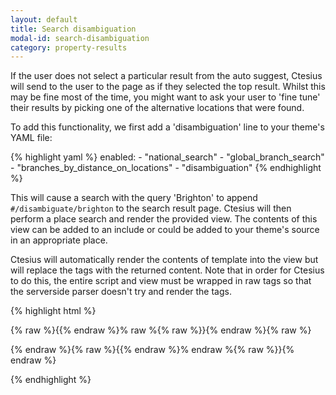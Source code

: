 ```yaml
---
layout: default
title: Search disambiguation
modal-id: search-disambiguation
category: property-results
---
```

If the user does not select a particular result from the auto suggest, Ctesius will send to the user to the page as if they selected the top result. Whilst this may be fine most of the time, you might want to ask your user to 'fine tune' their results by picking one of the alternative locations that were found.

To add this functionality, we first add a 'disambiguation' line to your theme's YAML file:

{% highlight yaml %}
  enabled:
    - "national_search"
    - "global_branch_search"
    - "branches_by_distance_on_locations"
    - "disambiguation"
{% endhighlight %}

This will cause a search with the query 'Brighton' to append ``#/disambiguate/brighton`` to the search result page. Ctesius will then perform a place search and render the provided view. The contents of this view can be added to an include or could be added to your theme's source in an appropriate place. 

Ctesius will automatically render the contents of template into the view but will replace the tags with the returned content. Note that in order for Ctesius to do this, the entire script and view must be wrapped in raw tags so that the serverside parser doesn't try and render the tags.

{% highlight html %}

{% raw %}{{% endraw %}% raw %{% raw %}}{% endraw %}{% raw %}
 <script id='disambiguation_template' type='text/liquid'>
   <p>Did you mean:</p>
   {% for place in places limit: 3 %}
     <p><a href='{{place.url}}'>{{place.name}}</a></p>
   {% endfor %}
 </script>
{% endraw %}{% raw %}{{% endraw %}% endraw %{% raw %}}{% endraw %}

<div id='disambiguation_view'></div>

{% endhighlight %}